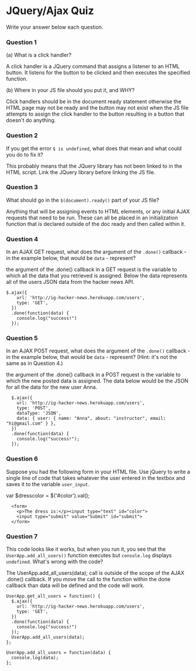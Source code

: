 # JQuery/Ajax Quiz

Write your answer below each question. 

### Question 1
(a) What is a click handler? 

  A click handler is a JQuery command that assigns a listener to an HTML button. It listens for the button to be clicked and then executes the specified function.

(b) Where in your JS file should you put it, and WHY? 

  Click handlers should be in the document ready statement otherwise the HTML page may not be ready and the button may not exist when the JS file attempts to assign the click handler to the button resulting in a button that doesn't do anything.

### Question 2
If you get the error `$ is undefined`, what does that mean and what could you do to fix it?

  This probably means that the JQuery library has not been linked to in the HTML script. Link the JQuery library before linking the JS file.

### Question 3
What should go in the `$(document).ready()` part of your JS file? 

  Anything that will be assigning events to HTML elements, or any initial AJAX requests that need to be run. These can all be placed in an initialization function that is declared outside of the doc ready and then called within it.

### Question 4
In an AJAX GET request, what does the argument of the `.done()` callback - in the example below, that would be `data` - represent? 

  the argument of the .done() callback in a GET request is the variable to which all the data that you retrieved is assigned. Below the data represents all of the users JSON data from the hacker news API.

```
$.ajax({
    url: 'http://ig-hacker-news.herokuapp.com/users',
    type: 'GET',
  })
  .done(function(data) {
    console.log("success!")
  });
```
### Question 5
In an AJAX POST request, what does the argument of the `.done()` callback - in the example below, that would be `data` - represent? (Hint: it's not the same as in Question 4.)
  
  the argument of the .done() callback in a POST request is the variable to which the new posted data is assigned. The data below would be the JSON for all the data for the new user Anna.

```
  $.ajax({
    url: 'http://ig-hacker-news.herokuapp.com/users',
    type: 'POST',
    dataType: 'JSON',
    data: { user: { name: "Anna", about: "instructor", email: "hi@gmail.com" } },
  })
  .done(function(data) {
    console.log("success!");
  });
```
### Question 6
Suppose you had the following form in your HTML file. Use jQuery to write a single line of code that takes whatever the user entered in the textbox and saves it to the variable `user_input`. 

var $dresscolor = $('#color').val();

```
  <form>
    <p>The dress is:</p><input type="text" id="color">
    <input type="submit" value="Submit" id="submit">
  </form>
```

### Question 7
This code looks like it works, but when you run it, you see that the `UserApp.add_all_users()` function executes but `console.log` displays `undefined`. What's wrong with the code? 

  The UserApp.add_all_users(data); call is outside of the scope of the AJAX .done() callback. If you move the call to the function within the done callback than data will be defined and the code will work.

```
UserApp.get_all_users = function() {
  $.ajax({
    url: 'http://ig-hacker-news.herokuapp.com/users',
    type: 'GET',
  })
  .done(function(data) {
    console.log("success!")
  });
  UserApp.add_all_users(data);
};

UserApp.add_all_users = function(data) {
  console.log(data);
};
```



